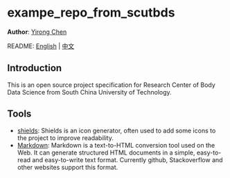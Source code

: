 # exampe_repo_from_scutbds
**Author**: [Yirong Chen](https://github.com/scutcyr)

README: [English](https://github.com/scut-bds/exampe_repo_from_scutbds/blob/main/README.md) | [中文](https://github.com/scut-bds/exampe_repo_from_scutbds/blob/main/README-zh.md)

## Introduction
This is an open source project specification for Research Center of Body Data Science from South China University of Technology.

## Tools
* [shields](https://shields.io/): Shields is an icon generator, often used to add some icons to the project to improve readability.
* [Markdown](http://www.markdown.cn/): Markdown is a text-to-HTML conversion tool used on the Web. It can generate structured HTML documents in a simple, easy-to-read and easy-to-write text format. Currently github, Stackoverflow and other websites support this format.